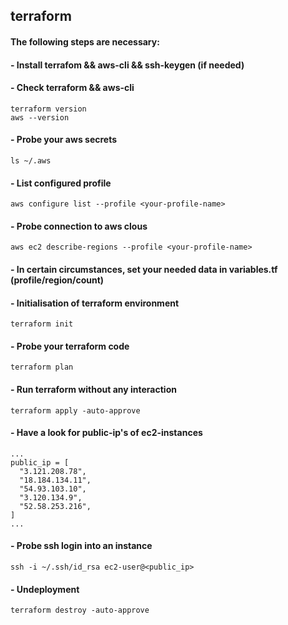 ## terraform

#### The following steps are necessary:
#### - Install terrafom && aws-cli && ssh-keygen (if needed)
#### - Check terraform && aws-cli

```
terraform version
aws --version

```

#### - Probe your aws secrets
```
ls ~/.aws
```

#### - List configured profile
```
aws configure list --profile <your-profile-name>

```

#### - Probe connection to aws clous
```
aws ec2 describe-regions --profile <your-profile-name>
```

#### - In certain circumstances, set your needed data in variables.tf (profile/region/count)
#### - Initialisation of terraform environment
```
terraform init
```

#### - Probe your terraform code
```
terraform plan
```

#### - Run terraform without any interaction
```
terraform apply -auto-approve
```

#### - Have a look for public-ip's of ec2-instances
```
...
public_ip = [
  "3.121.208.78",
  "18.184.134.11",
  "54.93.103.10",
  "3.120.134.9",
  "52.58.253.216",
]
...
```

#### - Probe ssh login into an instance
```
ssh -i ~/.ssh/id_rsa ec2-user@<public_ip>
```


#### - Undeployment
```
terraform destroy -auto-approve
```

